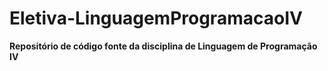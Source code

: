 # Eletiva-LinguagemProgramacaoIV
**Repositório de código fonte da disciplina de Linguagem de Programação IV**


